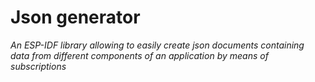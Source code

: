 # Json generator

*An ESP-IDF library allowing to easily create json documents containing data from different components of an application by means of subscriptions*

